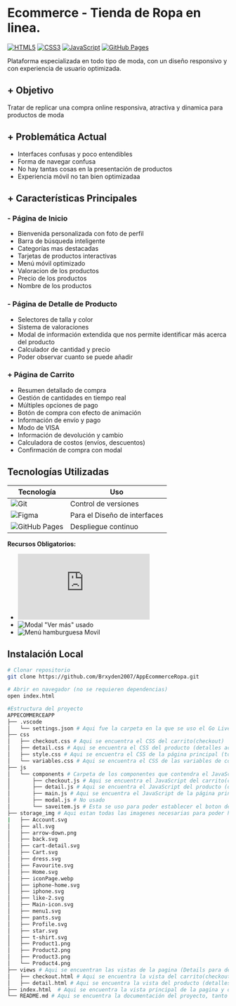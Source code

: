 # Ecommerce - Tienda de Ropa en linea.

[![HTML5](https://img.shields.io/badge/HTML5-E34F26?style=for-the-badge&logo=html5&logoColor=white)](https://developer.mozilla.org/en-US/docs/Web/HTML)
[![CSS3](https://img.shields.io/badge/CSS3-1572B6?style=for-the-badge&logo=css3&logoColor=white)](https://developer.mozilla.org/en-US/docs/Web/CSS)
[![JavaScript](https://img.shields.io/badge/JavaScript-F7DF1E?style=for-the-badge&logo=javascript&logoColor=black)](https://developer.mozilla.org/en-US/docs/Web/JavaScript)
[![GitHub Pages](https://img.shields.io/badge/GitHub%20Pages-222222?style=for-the-badge&logo=github&logoColor=white)](https://pages.github.com/)


Plataforma especializada en todo tipo de moda, con un diseño responsivo y con experiencia de usuario optimizada.

## + Objetivo
Tratar de replicar una compra online responsiva, atractiva y dinamica para productos de moda

## + Problemática Actual
- Interfaces confusas y poco entendibles
- Forma de navegar confusa
- No hay tantas cosas en la presentación de productos
- Experiencia móvil no tan bien optimizadaa

## + Características Principales

### - Página de Inicio
- Bienvenida personalizada con foto de perfil
- Barra de búsqueda inteligente
- Categorías mas destacadas
- Tarjetas de productos interactivas
- Menú móvil optimizado
- Valoracion de los productos
- Precio de los productos
- Nombre de los productos

### - Página de Detalle de Producto
- Selectores de talla y color
- Sistema de valoraciones
- Modal de información extendida que nos permite identificar más acerca del producto
- Calculador de cantidad y precio
- Poder observar cuanto se puede añadir

### + Página de Carrito
- Resumen detallado de compra
- Gestión de cantidades en tiempo real
- Múltiples opciones de pago
- Botón de compra con efecto de animación
- Información de envío y pago
- Modo de VISA
- Información de devolución y cambio
- Calculadora de costos (envíos, descuentos)
- Confirmación de compra con modal

##  Tecnologías Utilizadas
| Tecnología | Uso |
|------------|-----|
| ![Git](https://img.shields.io/badge/Git-F05032?style=for-the-badge&logo=git&logoColor=white) | Control de versiones |
| ![Figma](https://img.shields.io/badge/Figma-F24E1E?style=for-the-badge&logo=figma&logoColor=white) | Para el Diseño de interfaces |
| ![GitHub Pages](https://img.shields.io/badge/GitHub%20Pages-222222?style=for-the-badge&logo=github&logoColor=white) | Despliegue continuo |
**Recursos Obligatorios:**
- ![Componente de búsqueda](https://www.facebook.com/story.php?story_fbid=122161474094048970)
- ![Modal "Ver más" usado](https://codepen.io/ckozalla/pen/LYLaVZW)
- ![Menú hamburguesa Movil](https://codepen.io/sanketbodke/pen/LYyzzYb)

##  Instalación Local
```bash
# Clonar repositorio
git clone https://github.com/Brxyden2007/AppEcommerceRopa.git

# Abrir en navegador (no se requieren dependencias)
open index.html

#Estructura del proyecto
APPECOMMERCEAPP
├── .vscode
│   └── settings.json # Aqui fue la carpeta en la que se uso el Go Live
├── css
│   ├── checkout.css # Aqui se encuentra el CSS del carrito(checkout)
│   ├── detail.css # Aqui se encuentra el CSS del producto (detalles acerca de ello)
│   ├── style.css # Aqui se encuentra el CSS de la página principal (todo el estilo de acorde a lo visual)
│   └── variables.css # Aqui se encuentra el CSS de las variables de color (aqui se uso el import para establecer esta en todos los CSS)
├── js
│   └── components # Carpeta de los componentes que contendra el JavaScript
│       ├── checkout.js # Aqui se encuentra el JavaScript del carrito(checkout / Se uso para hacer el Payment Complete a la hora de pagar )
│       ├── detail.js # Aqui se encuentra el JavaScript del producto (detalles acerca de ello / Aqui se uso lo que es la parte del Open Dialog)
│       ├── main.js # Aqui se encuentra el JavaScript de la página principal (En la cual se establecio para la Barra de Busquedas )
│       ├── modal.js # No usado
│       └── saveitem.js # Esta se uso para poder establecer el boton de "Guardar" (Corazon en Details) que permitiria guardar el producto (Solo se guardaría si se da click ahi, aunque no hay algun lugar donde guardarlo, solo esta para dar a entender de forma visual que se "guardo")
├── storage_img # Aqui estan todas las imagenes necesarias para poder hacer la pagina
|   ├── Account.svg
│   ├── all.svg
│   ├── arrow-down.png
│   ├── back.svg
│   ├── cart-detail.svg
│   ├── Cart.svg
│   ├── dress.svg
│   ├── Favourite.svg
│   ├── Home.svg
│   ├── iconPage.webp
│   ├── iphone-home.svg
│   ├── iphone.svg
│   ├── like-2.svg
│   ├── Main-icon.svg
│   ├── menu1.svg
│   ├── pants.svg
│   ├── Profile.svg
│   ├── star.svg
│   ├── t-shirt.svg
│   ├── Product1.png
│   ├── Product2.png
│   ├── Product3.png
│   └── Product4.png
├── views # Aqui se encuentran las vistas de la pagina (Details para detalles del producto y Checkout para dar la compra del producto) En las cuales ese establecio todo lo que esta acorde al nombre (CSS y JS)
│   ├── checkout.html # Aqui se encuentra la vista del carrito(checkout)
│   ├── detail.html # Aqui se encuentra la vista del producto (detalles acerca de ello)
├── index.html  # Aqui se encuentra la vista principal de la pagina y de todo, he aquí donde se ejecuta el codigo ya que contiene absolutamente todo.
└── README.md # Aqui se encuentra la documentación del proyecto, tanto sus formas de uso como su desarrollo y estructura.